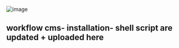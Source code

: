 ![image](https://github.com/user-attachments/assets/2772ffc3-3ba2-4947-87a1-76de3ebc64df)


## workflow cms- installation- shell script are updated + uploaded here 
